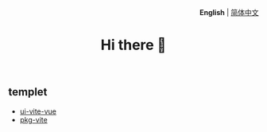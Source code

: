 <p align='right'>
  <b>English</b> | <a href="./README.zh-CN.md">简体中文</a>
</p>

<h1 align='center'>Hi there 👋</h1>

<br>

## templet
- [ui-vite-vue](https://github.com/templetor/ui-vite-vue)
- [pkg-vite](https://github.com/templetor/pkg-vite)
